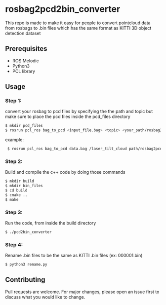 # rosbag2pcd2bin_converter 

This repo is made to make it easy for people to convert pointcloud data from rosbags to .bin files which has the same format as KITTI 3D object detection dataset

## Prerequisites

- ROS Melodic
- Python3
- PCL library 



## Usage
### Step 1:

convert your rosbag to pcd files by specifying the the path and topic but make sure to place the pcd files inside the pcd_files directory
```bash
$ mkdir pcd_files
$ rosrun pcl_ros bag_to_pcd <input_file.bag> <topic> <your_path/rosbag2pcd2bin_converter/pcd_files>
```

example:
```bash
 $ rosrun pcl_ros bag_to_pcd data.bag /laser_tilt_cloud path/rosbag2pcd2bin_converter/pcd_files
```

### Step 2:

Build and compile the c++ code by doing those commands
```bash
$ mkdir build
$ mkdir bin_files
$ cd build
$ cmake ..
$ make
```

### Step 3:

Run the code, from inside the build directory
```bash
$ ./pcd2bin_converter
```

### Step 4:

Rename .bin files to be the same as KITTI .bin files (ex: 000001.bin)

```bash
$ python3 rename.py
```



## Contributing
Pull requests are welcome. For major changes, please open an issue first to discuss what you would like to change.



